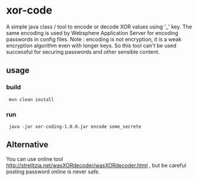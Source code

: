 # xor-code
A simple java class / tool to encode or decode XOR values using '_' key. The same encoding is used by Websphere Application Server
for encoding passwords in config files.
Note : encoding is not encryption, it is a weak encryption algorithm even with longer keys. So this tool can't be used successful 
for securing passwords and other sensible content.

## usage 

### build 
``` mvn clean install```
### run
``` java -jar xor-coding-1.0.0.jar encode some_secrete```

## Alternative
You can use online tool http://strelitzia.net/wasXORdecoder/wasXORdecoder.html , but be careful posting password online is never safe.

